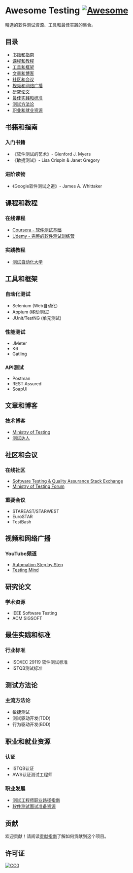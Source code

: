 # Awesome Testing [![Awesome](https://cdn.rawgit.com/sindresorhus/awesome/d7305f38d29fed78fa85652e3a63e154dd8e8829/media/badge.svg)](https://github.com/sindresorhus/awesome)

精选的软件测试资源、工具和最佳实践的集合。

## 目录

- [书籍和指南](#书籍和指南)
- [课程和教程](#课程和教程)
- [工具和框架](#工具和框架)
- [文章和博客](#文章和博客)
- [社区和会议](#社区和会议)
- [视频和网络广播](#视频和网络广播)
- [研究论文](#研究论文)
- [最佳实践和标准](#最佳实践和标准)
- [测试方法论](#测试方法论)
- [职业和就业资源](#职业和就业资源)

## 书籍和指南

### 入门书籍
- 《软件测试的艺术》- Glenford J. Myers
- 《敏捷测试》- Lisa Crispin & Janet Gregory

### 进阶读物
- 《Google软件测试之道》- James A. Whittaker

## 课程和教程

### 在线课程
- [Coursera - 软件测试基础](https://www.coursera.org/)
- [Udemy - 完整的软件测试训练营](https://www.udemy.com/)

### 实践教程
- [测试自动化大学](https://testautomationu.applitools.com/)

## 工具和框架

### 自动化测试
- Selenium (Web自动化)
- Appium (移动测试)
- JUnit/TestNG (单元测试)

### 性能测试
- JMeter
- K6
- Gatling

### API测试
- Postman
- REST Assured
- SoapUI

## 文章和博客

### 技术博客
- [Ministry of Testing](https://www.ministryoftesting.com/blog/)
- [测试达人](https://www.testingexcellence.com/)

## 社区和会议

### 在线社区
- [Software Testing & Quality Assurance Stack Exchange](https://sqa.stackexchange.com/)
- [Ministry of Testing Forum](https://club.ministryoftesting.com/)

### 重要会议
- STAREAST/STARWEST
- EuroSTAR
- TestBash

## 视频和网络广播

### YouTube频道
- [Automation Step by Step](https://www.youtube.com/c/AutomationStepByStep)
- [Testing Mind](https://www.youtube.com/c/TestingMind)

## 研究论文

### 学术资源
- IEEE Software Testing
- ACM SIGSOFT

## 最佳实践和标准

### 行业标准
- ISO/IEC 29119 软件测试标准
- ISTQB测试标准

## 测试方法论

### 主流方法论
- 敏捷测试
- 测试驱动开发(TDD)
- 行为驱动开发(BDD)

## 职业和就业资源

### 认证
- ISTQB认证
- AWS认证测试工程师

### 职业发展
- [测试工程师职业路径指南]()
- [软件测试面试准备资源]()

## 贡献

欢迎贡献！请阅读[贡献指南](CONTRIBUTING.md)了解如何贡献到这个项目。

## 许可证

[![CC0](https://licensebuttons.net/p/zero/1.0/88x31.png)](https://creativecommons.org/publicdomain/zero/1.0/)